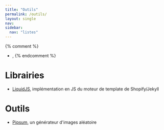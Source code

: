 ```yaml
---
title: "Outils"
permalink: /outils/
layout: single
nav:
sidebar:
  nav: "listes"  
---
```


{% comment %}
- [](),
{% endcomment %}

# Librairies

- [LiquidJS](http://harttle.com/liquidjs/), implémentation en JS du moteur de template de Shopify/Jekyll

# Outils

- [Pipsum](http://pipsum.com/), un générateur d'images aléatoire
